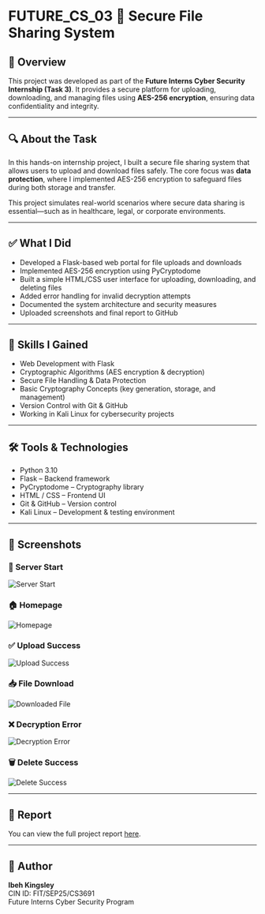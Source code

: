 # FUTURE_CS_03 🔐 Secure File Sharing System

## 📌 Overview

This project was developed as part of the **Future Interns Cyber Security Internship (Task 3)**. It provides a secure platform for uploading, downloading, and managing files using **AES-256 encryption**, ensuring data confidentiality and integrity.

---

## 🔍 About the Task

In this hands-on internship project, I built a secure file sharing system that allows users to upload and download files safely. The core focus was **data protection**, where I implemented AES-256 encryption to safeguard files during both storage and transfer.

This project simulates real-world scenarios where secure data sharing is essential—such as in healthcare, legal, or corporate environments.

---

## ✅ What I Did

- Developed a Flask-based web portal for file uploads and downloads  
- Implemented AES-256 encryption using PyCryptodome  
- Built a simple HTML/CSS user interface for uploading, downloading, and deleting files  
- Added error handling for invalid decryption attempts  
- Documented the system architecture and security measures  
- Uploaded screenshots and final report to GitHub  

---

## 🎯 Skills I Gained

- Web Development with Flask  
- Cryptographic Algorithms (AES encryption & decryption)  
- Secure File Handling & Data Protection  
- Basic Cryptography Concepts (key generation, storage, and management)  
- Version Control with Git & GitHub  
- Working in Kali Linux for cybersecurity projects  

---

## 🛠️ Tools & Technologies

- Python 3.10  
- Flask – Backend framework  
- PyCryptodome – Cryptography library  
- HTML / CSS – Frontend UI  
- Git & GitHub – Version control  
- Kali Linux – Development & testing environment  

---

## 📸 Screenshots

### 🔐 Server Start
![Server Start](Screenshots/Screenshot1_ServerStart.png)

### 🏠 Homepage
![Homepage](Screenshots/Screenshot2_HomepageStyled.png)

### ✅ Upload Success
![Upload Success](Screenshots/Screenshot3_UploadSuccess.png)

### 📥 File Download
![Downloaded File](Screenshots/Screenshot4_DownloadedFile.png)

### ❌ Decryption Error
![Decryption Error](Screenshots/Screenshot5_DecryptionError.png)

### 🗑️ Delete Success
![Delete Success](Screenshots/Screenshot6_DeleteSuccess.png)

---

## 📄 Report

You can view the full project report [here](SECURE%20FILE%20SHARING%20SYSTEM%20REPORT.pdf).

---

## 📝 Author

**Ibeh Kingsley**  
CIN ID: FIT/SEP25/CS3691  
Future Interns Cyber Security Program  
